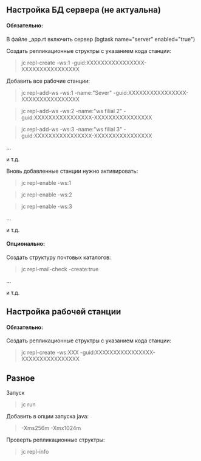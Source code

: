 ## Настройка БД сервера (не актуальна)



#### Обязательно:

	
В файле _app.rt включить сервер (bgtask name="server" enabled="true") 


Создать репликационные структры с указанием кода станции:

>jc repl-create -ws:1 -guid:XXXXXXXXXXXXXXXX-XXXXXXXXXXXXXXXX
                           


Добавить все рабочие станции:

>jc repl-add-ws -ws:1 -name:"Sever" -guid:XXXXXXXXXXXXXXXX-XXXXXXXXXXXXXXXX

>jc repl-add-ws -ws:2 -name:"ws filial 2" -guid:XXXXXXXXXXXXXXXX-XXXXXXXXXXXXXXXX

>jc repl-add-ws -ws:3 -name:"ws filial 3" -guid:XXXXXXXXXXXXXXXX-XXXXXXXXXXXXXXXX

...

и т.д.


Вновь добавленные станции нужно активировать:

>jc repl-enable -ws:1

>jc repl-enable -ws:2

>jc repl-enable -ws:3

...

и т.д.



#### Опционально:



Создать структуру почтовых каталогов:

>jc repl-mail-check -create:true

...

и т.д.





## Настройка рабочей станции



#### Обязательно:


Создать репликационные структры с указанием кода станции:

>jc repl-create -ws:XXX -guid:XXXXXXXXXXXXXXXX-XXXXXXXXXXXXXXXX
                           




## Разное


Запуск

>jc run


Добавить в опции запуска java:

>-Xms256m -Xmx1024m



Проверть репликационные структры: 

>jc repl-info 

